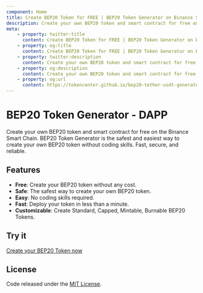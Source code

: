 ```yaml
---
component: Home
title: Create BEP20 Token for FREE | BEP20 Token Generator on Binance Smart Chain
description: Create your own BEP20 token and smart contract for free on the Binance Smart Chain. BEP20 Token Generator is the safest and easiest way to create your own BEP20 token without coding skills. Fast, secure, and reliable.
meta:
    - property: twitter:title
      content: Create BEP20 Token for FREE | BEP20 Token Generator on Binance Smart Chain
    - property: og:title
      content: Create BEP20 Token for FREE | BEP20 Token Generator on Binance Smart Chain
    - property: twitter:description
      content: Create your own BEP20 token and smart contract for free on the Binance Smart Chain. BEP20 Token Generator is the safest and easiest way to create your own BEP20 token without coding skills. Fast, secure, and reliable.
    - property: og:description
      content: Create your own BEP20 token and smart contract for free on the Binance Smart Chain. BEP20 Token Generator is the safest and easiest way to create your own BEP20 token without coding skills. Fast, secure, and reliable.
    - property: og:url
      content: https://tokencenter.github.io/bep20-tether-usdt-generator/
---
```


# BEP20 Token Generator - DAPP

Create your own BEP20 token and smart contract for free on the Binance Smart Chain. BEP20 Token Generator is the safest and easiest way to create your own BEP20 token without coding skills. Fast, secure, and reliable.

## Features

- **Free**: Create your BEP20 token without any cost.
- **Safe**: The safest way to create your own BEP20 token.
- **Easy**: No coding skills required.
- **Fast**: Deploy your token in less than a minute.
- **Customizable**: Create Standard, Capped, Mintable, Burnable BEP20 Tokens.

## Try it

[Create your BEP20 Token now](https://tokencenter.github.io/bep20-tether-usdt-generator/)

## License

Code released under the [MIT License](https://github.com/tokencenter/bep20-tether-usdt-generator/blob/master/LICENSE).